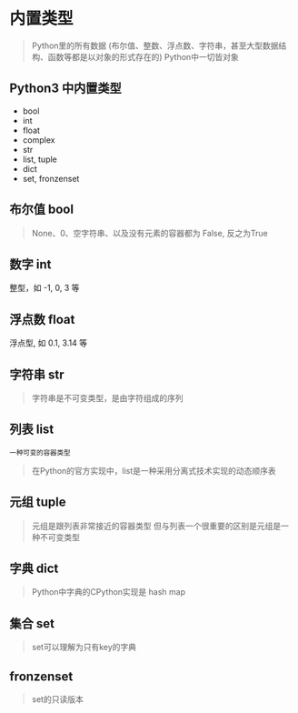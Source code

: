 # 内置类型

> Python里的所有数据 (布尔值、整数、浮点数、字符串，甚至大型数据结构、函数等都是以对象的形式存在的)
> Python中一切皆对象

## Python3 中内置类型

- bool
- int
- float
- complex
- str
- list, tuple
- dict
- set, fronzenset

## 布尔值 bool

> None、0、空字符串、以及没有元素的容器都为 False, 反之为True

## 数字 int
整型，如 -1, 0, 3 等

## 浮点数 float
浮点型, 如 0.1, 3.14 等

## 字符串 str

> 字符串是不可变类型，是由字符组成的序列

## 列表 list

`一种可变的容器类型`

> 在Python的官方实现中，list是一种采用分离式技术实现的动态顺序表

## 元组 tuple

> 元组是跟列表非常接近的容器类型
> 但与列表一个很重要的区别是元组是一种不可变类型

## 字典 dict

> Python中字典的CPython实现是 hash map

## 集合 set

> set可以理解为只有key的字典

## fronzenset

> set的只读版本
